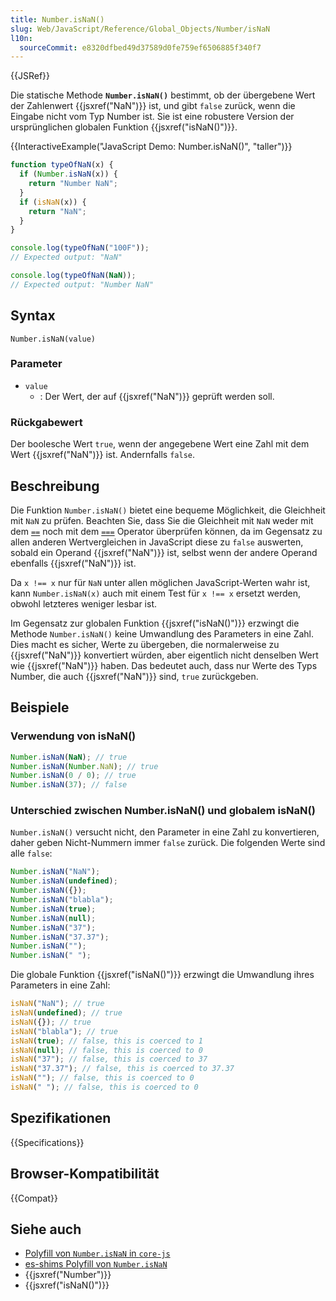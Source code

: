 ```yaml
---
title: Number.isNaN()
slug: Web/JavaScript/Reference/Global_Objects/Number/isNaN
l10n:
  sourceCommit: e8320dfbed49d37589d0fe759ef6506885f340f7
---
```


{{JSRef}}

Die statische Methode **`Number.isNaN()`** bestimmt, ob der übergebene Wert der Zahlenwert {{jsxref("NaN")}} ist, und gibt `false` zurück, wenn die Eingabe nicht vom Typ Number ist. Sie ist eine robustere Version der ursprünglichen globalen Funktion {{jsxref("isNaN()")}}.

{{InteractiveExample("JavaScript Demo: Number.isNaN()", "taller")}}

```js interactive-example
function typeOfNaN(x) {
  if (Number.isNaN(x)) {
    return "Number NaN";
  }
  if (isNaN(x)) {
    return "NaN";
  }
}

console.log(typeOfNaN("100F"));
// Expected output: "NaN"

console.log(typeOfNaN(NaN));
// Expected output: "Number NaN"
```

## Syntax

```js-nolint
Number.isNaN(value)
```

### Parameter

- `value`
  - : Der Wert, der auf {{jsxref("NaN")}} geprüft werden soll.

### Rückgabewert

Der boolesche Wert `true`, wenn der angegebene Wert eine Zahl mit dem Wert {{jsxref("NaN")}} ist. Andernfalls `false`.

## Beschreibung

Die Funktion `Number.isNaN()` bietet eine bequeme Möglichkeit, die Gleichheit mit `NaN` zu prüfen. Beachten Sie, dass Sie die Gleichheit mit `NaN` weder mit dem [`==`](/de/docs/Web/JavaScript/Reference/Operators/Equality) noch mit dem [`===`](/de/docs/Web/JavaScript/Reference/Operators/Strict_equality) Operator überprüfen können, da im Gegensatz zu allen anderen Wertvergleichen in JavaScript diese zu `false` auswerten, sobald ein Operand {{jsxref("NaN")}} ist, selbst wenn der andere Operand ebenfalls {{jsxref("NaN")}} ist.

Da `x !== x` nur für `NaN` unter allen möglichen JavaScript-Werten wahr ist, kann `Number.isNaN(x)` auch mit einem Test für `x !== x` ersetzt werden, obwohl letzteres weniger lesbar ist.

Im Gegensatz zur globalen Funktion {{jsxref("isNaN()")}} erzwingt die Methode `Number.isNaN()` keine Umwandlung des Parameters in eine Zahl. Dies macht es sicher, Werte zu übergeben, die normalerweise zu {{jsxref("NaN")}} konvertiert würden, aber eigentlich nicht denselben Wert wie {{jsxref("NaN")}} haben. Das bedeutet auch, dass nur Werte des Typs Number, die auch {{jsxref("NaN")}} sind, `true` zurückgeben.

## Beispiele

### Verwendung von isNaN()

```js
Number.isNaN(NaN); // true
Number.isNaN(Number.NaN); // true
Number.isNaN(0 / 0); // true
Number.isNaN(37); // false
```

### Unterschied zwischen Number.isNaN() und globalem isNaN()

`Number.isNaN()` versucht nicht, den Parameter in eine Zahl zu konvertieren, daher geben Nicht-Nummern immer `false` zurück. Die folgenden Werte sind alle `false`:

```js
Number.isNaN("NaN");
Number.isNaN(undefined);
Number.isNaN({});
Number.isNaN("blabla");
Number.isNaN(true);
Number.isNaN(null);
Number.isNaN("37");
Number.isNaN("37.37");
Number.isNaN("");
Number.isNaN(" ");
```

Die globale Funktion {{jsxref("isNaN()")}} erzwingt die Umwandlung ihres Parameters in eine Zahl:

```js
isNaN("NaN"); // true
isNaN(undefined); // true
isNaN({}); // true
isNaN("blabla"); // true
isNaN(true); // false, this is coerced to 1
isNaN(null); // false, this is coerced to 0
isNaN("37"); // false, this is coerced to 37
isNaN("37.37"); // false, this is coerced to 37.37
isNaN(""); // false, this is coerced to 0
isNaN(" "); // false, this is coerced to 0
```

## Spezifikationen

{{Specifications}}

## Browser-Kompatibilität

{{Compat}}

## Siehe auch

- [Polyfill von `Number.isNaN` in `core-js`](https://github.com/zloirock/core-js#ecmascript-number)
- [es-shims Polyfill von `Number.isNaN`](https://www.npmjs.com/package/number.isnan)
- {{jsxref("Number")}}
- {{jsxref("isNaN()")}}
